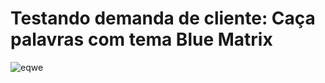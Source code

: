 # Testando demanda de cliente: Caça palavras com tema Blue Matrix 

![eqwe](https://user-images.githubusercontent.com/53020340/184730615-4a5d198e-50ef-42e6-bf6f-e2f7cc9e6867.png)
